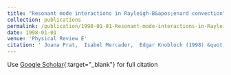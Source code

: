 ```yaml
---
title: "Resonant mode interactions in Rayleigh-B&apos;enard convection"
collection: publications
permalink: /publication/1998-01-01-Resonant-mode-interactions-in-Rayleigh-Benard-convection
date: 1998-01-01
venue: 'Physical Review E'
citation: ' Joana Prat,  Isabel Mercader,  Edgar Knobloch (1998) &quot;Resonant mode interactions in Rayleigh-B&amp;apos;enard convection.&quot; <i>Physical Review E</i>. 58, 3145.'
---
```

Use [Google Scholar](https://scholar.google.com/scholar?q=Resonant+mode+interactions+in+Rayleigh+B&#x27;enard+convection){:target="_blank"} for full citation